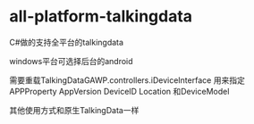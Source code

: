 # all-platform-talkingdata
C#做的支持全平台的talkingdata

windows平台可选择后台的android

需要重载TalkingDataGAWP.controllers.iDeviceInterface 用来指定APPProperty AppVersion DeviceID Location 和DeviceModel

其他使用方式和原生TalkingData一样
